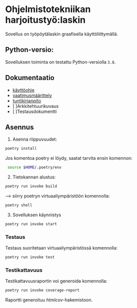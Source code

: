 # Ohjelmistotekniikan harjoitustyö:laskin

Sovellus on työpöytälaskin graafisella käyttöliittymällä. 

##  Python-versio:

Sovelluksen toiminta on testattu Python-versiolla `3.8`.

## Dokumentaatio

- [käyttöohje](https://github.com/Doubleneck/ot-harjoitustyo/blob/master/dokumentaatio/kayttoohje.md)  
- [vaatimusmäärittely](https://github.com/Doubleneck/ot-harjoitustyo/blob/master/dokumentaatio/vaatimusmaarittely.md)  
- [tuntikirjanpito](https://github.com/Doubleneck/ot-harjoitustyo/blob/master/dokumentaatio/tuntikirjanpito.md)
- [ ]Arkkitehtuurikuvaus
- [ ]Testausdokumentti

## Asennus

1. Asenna riippuvuudet:
```bash
poetry install
```
Jos komentoa poetry ei löydy, saatat tarvita ensin komennon:
```bash
 source $HOME/.poetry/env
 ```
2. Tietokannan alustus:
```bash
poetry run invoke build
```
--> siirry poetryn virtuaaliympäristöön komennolla: 
```bash
poetry shell
```
3. Sovelluksen käynnistys
```bash
poetry run invoke start
```
### Testaus

Testaus suoritetaan virtuaaliympäristössä komennolla:
```bash
poetry run invoke test
```
### Testikattavuus

Testikattavuusraportin voi generoida komennolla:
```bash
poetry run invoke coverage-report
```
Raportti generoituu _htmlcov_-hakemistoon.



